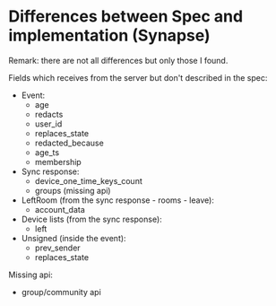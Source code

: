 # Differences between Spec and implementation (Synapse)

Remark: there are not all differences but only those I found.

Fields which receives from the server but don't described in the spec:
* Event:
    * age
    * redacts
    * user_id
    * replaces_state
    * redacted_because
    * age_ts
    * membership
* Sync response:
    * device_one_time_keys_count
    * groups (missing api)
* LeftRoom (from the sync response - rooms - leave):
    * account_data
* Device lists (from the sync response):
    * left
* Unsigned (inside the event):
    * prev_sender
    * replaces_state
 
Missing api:
* group/community api
